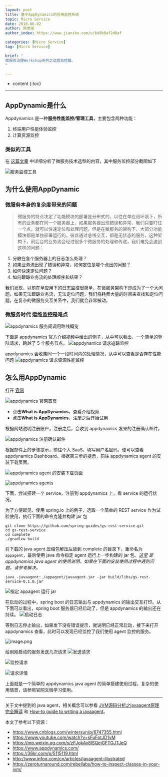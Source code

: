 ```yaml
---
layout: post
title: 基于AppDynamics的应用监控系统
topic: Micro Service
date: 2018-06-02
author: 陈崇发
author_index: https://www.jianshu.com/u/6d9b0af2d0af

categories: [Micro Service]
tag: [Micro Service]

brief: "
微服务治理Workshop系列之运营监控篇。
"

---
```


* content
{:toc}

---

## AppDynamic是什么 
Appdynamics 是一种**服务性能监控/管理工具**，主要包含两种功能：
1. 终端用户性能体验监控
2. 计算资源监控

### 类似的工具
在 [这篇文章](https://mp.weixin.qq.com/s/zFJokAv8lSQejGFTGJTJeQ) 中详细分析了微服务技术选型的内容，其中服务监控部分截图如下

![服务监控工具](http://upload-images.jianshu.io/upload_images/3059968-46bff9f9e26d907b.png?imageMogr2/auto-orient/strip%7CimageView2/2/w/1240)


## 为什么使用AppDynamic

### 微服务本身的复杂度带来的问题
> 微服务的特点决定了功能模块的部署是分布式的，以往在单应用环境下，所有的业务都在同一个服务器上，如果服务器出现错误和异常，我们只要盯住一个点，就可以快速定位和处理问题，但是在微服务的架构下，大部分功能模块都是单独部署运行的，彼此通过总线交互，都是无状态的服务，这种架构下，前后台的业务流会经过很多个微服务的处理和传递，我们难免会遇到这样的问题：
> 
1. 分散在各个服务器上的日志怎么处理？ 
2. 如果业务流出现了错误和异常，如何定位是哪个点出的问题？ 
3. 如何快速定位问题？ 
4. 如何跟踪业务流的处理顺序和结果？   
>
我们发现，以前在单应用下的日志监控很简单，在微服务架构下却成为了一个大问题，如果无法跟踪业务流，无法定位问题，我们将耗费大量的时间来查找和定位问题，在复杂的微服务交互关系中，我们就会非常被动。


### 微服务时代 运维监控是难点
![appdynamics 服务间调用路线概览](http://upload-images.jianshu.io/upload_images/3059968-a343304495fcddba.png?imageMogr2/auto-orient/strip%7CimageView2/2/w/1240)



下面是 appdynamics 官方介绍视频中给出的例子，从中可以看出，一个简单的登陆请求，跨越了 5 个服务节点。
![appdynamics 请求追踪监控](http://upload-images.jianshu.io/upload_images/3059968-e13d93d9c3852755.png?imageMogr2/auto-orient/strip%7CimageView2/2/w/1240)

appdynamics 会收集同一个一段时间内的处理情况，从中可以查看是否存在性能问题
![appdynamics 请求资源性能监控](http://upload-images.jianshu.io/upload_images/3059968-bef559f29b8a65e7.png?imageMogr2/auto-orient/strip%7CimageView2/2/w/1240)



## 怎么用AppDynamic
打开 [官网](https://www.appdynamics.com/)

![appdynamics 官网首页](http://upload-images.jianshu.io/upload_images/3059968-3b232436bfe5a87d.png?imageMogr2/auto-orient/strip%7CimageView2/2/w/1240)

* 点击**What is AppDynamics**，查看介绍视频
* 点击**What is AppDynamics**，注册之后开始试用

根据网站说明注册账户，注册之后，会收到 appdynamics 发来的注册确认邮件。

![appdynamics 注册确认邮件](http://upload-images.jianshu.io/upload_images/3059968-32919c9398d7e5c6.png?imageMogr2/auto-orient/strip%7CimageView2/2/w/1240)

根据邮件上的步骤提示，前往个人 SaaS，填写用户名密码，便可以查看 appdynamics Dashboard，根据第三步的提示，前往 appdynamics agent 的安装下载页面。

![ appdynamics agent 的安装下载页面](http://upload-images.jianshu.io/upload_images/3059968-f82728349c378725.png?imageMogr2/auto-orient/strip%7CimageView2/2/w/1240)

![appdynamics agents](http://upload-images.jianshu.io/upload_images/3059968-0986348743015967.png?imageMogr2/auto-orient/strip%7CimageView2/2/w/1240)


下面，尝试搭建一个 service，注册到 appdynamics 上，看 service 的运行状况。


为了方便起见，使用 spring.io 上的例子，选取一个简单的 REST service 作为试验使用，执行下面的命令克隆并构建 jar 包

```shell
git clone https://github.com/spring-guides/gs-rest-service.git 
cd gs-rest-service
cd complete
./gradlew build
```

将下载的 java agent 压缩包解压后放到 complete 的目录下，重命名为 `appagent`，最后使用 java 命令指定 agent 运行上一步构建的 jar 包。*[这里](https://docs.appdynamics.com/display/PRO44/Install+the+Java+Agent) 是 appdynamics java agent 的使用说明，如果在下面的安装使用过程中遇到问题，请参考解决。*

```shell
java -javaagent:./appagent/javaagent.jar -jar build/libs/gs-rest-service-0.1.0.jar
```

![指定 appagent 运行 jar ](http://upload-images.jianshu.io/upload_images/3059968-adb1bed421362db0.png?imageMogr2/auto-orient/strip%7CimageView2/2/w/1240)

在启动的过程中，spring boot 的日志输出与 appdynamics 的输出交互打印。从下面可以看出，spring boot 服务器已经启动了，但是 appdynamics 的输出还在持续。
![启动日志](http://upload-images.jianshu.io/upload_images/3059968-fe4045ec64ba14dc.png?imageMogr2/auto-orient/strip%7CimageView2/2/w/1240)


等到日志停止输出，如果发下没有错误提示，就说明已经正常启动，接下来打开 appdynamics 查看，此时可以发现已经监控了我们使用 agent 监控的服务。

![image.png](http://upload-images.jianshu.io/upload_images/3059968-ca9e65a8752ca3e3.png?imageMogr2/auto-orient/strip%7CimageView2/2/w/1240)


给刚刚启动的服务发送几次请求
![发送请求](http://upload-images.jianshu.io/upload_images/3059968-7fa3d2dc793497ad.png?imageMogr2/auto-orient/strip%7CimageView2/2/w/1240)

![监控请求](http://upload-images.jianshu.io/upload_images/3059968-745b8fc6f9a71a49.png?imageMogr2/auto-orient/strip%7CimageView2/2/w/1240)

![请求详情](http://upload-images.jianshu.io/upload_images/3059968-bb0eb223f09103aa.png?imageMogr2/auto-orient/strip%7CimageView2/2/w/1240)


上面就是一个简单的 appdynamics java agent 的简单搭建使用过程，复杂的使用情景，请参照官网文档学习使用。

---

关于文中提到的 java agent，相关概念可以参看 [JVM源码分析之javaagent原理完全解读](http://www.infoq.com/cn/articles/javaagent-illustrated) 和 [How-to guide to writing a javaagent](https://zeroturnaround.com/rebellabs/how-to-inspect-classes-in-your-jvm/)。

本文了参考以下资源：

- <https://www.cnblogs.com/wintersun/p/6747355.html>
- <https://www.youtube.com/watch?v=sFuFotJD1vM>
- <https://mp.weixin.qq.com/s/zFJokAv8lSQejGFTGJTJeQ>
- <https://www.appdynamics.com/>
- <https://36kr.com/p/5115119.html>
- <http://www.infoq.com/cn/articles/javaagent-illustrated>
- <https://zeroturnaround.com/rebellabs/how-to-inspect-classes-in-your-jvm/>
